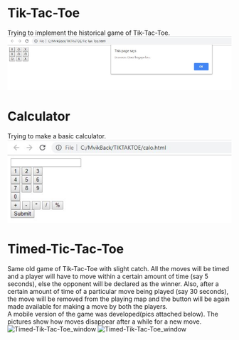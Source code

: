 <h1>Tik-Tac-Toe</h1>
Trying to implement the historical game of Tik-Tac-Toe.
<img src="https://github.com/SunnyVikasMalviya/Javascripts_Projects/blob/master/pics/c1.JPG" alt="Tik-Tac-Toe_window"/>

<h1>Calculator</h1>
Trying to make a basic calculator.
<img src="https://github.com/SunnyVikasMalviya/Javascripts_Projects/blob/master/pics/c2.JPG" alt="Calo_window"/>

<h1>Timed-Tic-Tac-Toe</h1>
Same old game of Tik-Tac-Toe with slight catch. All the moves will be timed and a player will have to move within a certain amount of time (say 5 seconds), else the opponent will be declared as the winner. Also, after a certain amount of time of a particular move being played (say 30 seconds), the move will be removed from the playing map and the button will be again made available for making a move by both the players.<br/>A mobile version of the game was developed(pics attached below). The pictures show how moves disappear after a while for a new move.
<img src="https://github.com/SunnyVikasMalviya/Javascripts_Projects/blob/master/pics/c3.JPG" alt="Timed-Tik-Tac-Toe_window"/>
<img src="https://github.com/SunnyVikasMalviya/Javascripts_Projects/blob/master/pics/c4.JPG" alt="Timed-Tik-Tac-Toe_window"/>
